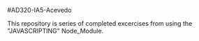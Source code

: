#AD320-IA5-Acevedo

This repository is series of completed excercises from using the "JAVASCRIPTING" Node_Module.